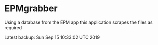 # EPMgrabber
Using a database from the EPM app this application scrapes the files as required


Latest backup: Sun Sep 15 10:33:02 UTC 2019
